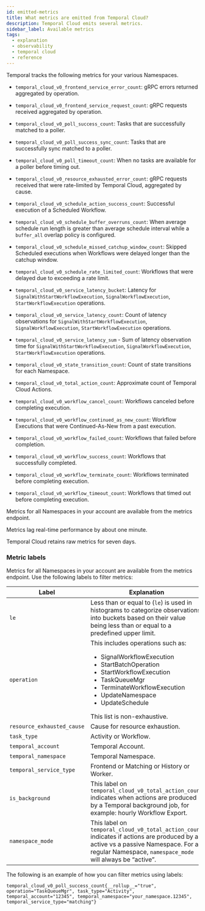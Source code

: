 ```yaml
---
id: emitted-metrics
title: What metrics are emitted from Temporal Cloud?
description: Temporal Cloud emits several metrics.
sidebar_label: Available metrics
tags:
  - explanation
  - observability
  - temporal cloud
  - reference
---
```


Temporal tracks the following metrics for your various Namespaces.

- `temporal_cloud_v0_frontend_service_error_count`: gRPC errors returned aggregated by operation.

- `temporal_cloud_v0_frontend_service_request_count`: gRPC requests received aggregated by operation.

- `temporal_cloud_v0_poll_success_count`: Tasks that are successfully matched to a poller.

- `temporal_cloud_v0_poll_success_sync_count`: Tasks that are successfully sync matched to a poller.

- `temporal_cloud_v0_poll_timeout_count`: When no tasks are available for a poller before timing out.

- `temporal_cloud_v0_resource_exhausted_error_count`: gRPC requests received that were rate-limited by Temporal Cloud, aggregated by cause.

- `temporal_cloud_v0_schedule_action_success_count`: Successful execution of a Scheduled Workflow.

- `temporal_cloud_v0_schedule_buffer_overruns_count`: When average schedule run length is greater than average schedule interval while a `buffer_all` overlap policy is configured.

- `temporal_cloud_v0_schedule_missed_catchup_window_count`: Skipped Scheduled executions when Workflows were delayed longer than the catchup window.

- `temporal_cloud_v0_schedule_rate_limited_count`: Workflows that were delayed due to exceeding a rate limit.

- `temporal_cloud_v0_service_latency_bucket`: Latency for `SignalWithStartWorkflowExecution`, `SignalWorkflowExecution`, `StartWorkflowExecution` operations.

- `temporal_cloud_v0_service_latency_count`: Count of latency observations for `SignalWithStartWorkflowExecution`, `SignalWorkflowExecution`, `StartWorkflowExecution` operations.

- `temporal_cloud_v0_service_latency_sum` - Sum of latency observation time for `SignalWithStartWorkflowExecution`, `SignalWorkflowExecution`, `StartWorkflowExecution` operations.

- `temporal_cloud_v0_state_transition_count`: Count of state transitions for each Namespace.

- `temporal_cloud_v0_total_action_count`: Approximate count of Temporal Cloud Actions.

- `temporal_cloud_v0_workflow_cancel_count`: Workflows canceled before completing execution.

- `temporal_cloud_v0_workflow_continued_as_new_count`: Workflow Executions that were Continued-As-New from a past execution.

- `temporal_cloud_v0_workflow_failed_count`: Workflows that failed before completion.

- `temporal_cloud_v0_workflow_success_count`: Workflows that successfully completed.

- `temporal_cloud_v0_workflow_terminate_count`: Workflows terminated before completing execution.

- `temporal_cloud_v0_workflow_timeout_count`: Workflows that timed out before completing execution.

Metrics for all Namespaces in your account are available from the metrics endpoint.

Metrics lag real-time performance by about one minute.

Temporal Cloud retains raw metrics for seven days.

### Metric labels

Metrics for all Namespaces in your account are available from the metrics endpoint. Use the following labels to filter metrics:

| Label                      | Explanation                                                                                                                                                                                                                                                               |
| -------------------------- | ------------------------------------------------------------------------------------------------------------------------------------------------------------------------------------------------------------------------------------------------------------------------- |
| `le`                       | Less than or equal to (`le`) is used in histograms to categorize observations into buckets based on their value being less than or equal to a predefined upper limit.                                                                                                     |
| `operation`                | This includes operations such as:<ul><li>SignalWorkflowExecution</li><li>StartBatchOperation</li><li>StartWorkflowExecution</li><li>TaskQueueMgr</li><li>TerminateWorkflowExecution</li><li>UpdateNamespace</li><li>UpdateSchedule</li></ul> This list is non-exhaustive. |
| `resource_exhausted_cause` | Cause for resource exhaustion.                                                                                                                                                                                                                                            |
| `task_type`                | Activity or Workflow.                                                                                                                                                                                                                                                     |
| `temporal_account`         | Temporal Account.                                                                                                                                                                                                                                                         |
| `temporal_namespace`       | Temporal Namespace.                                                                                                                                                                                                                                                       |
| `temporal_service_type`    | Frontend or Matching or History or Worker.                                                                                                                                                                                                                                |
| `is_background`            | This label on `temporal_cloud_v0_total_action_count` indicates when actions are produced by a Temporal background job, for example: hourly Workflow Export.                                                                                                               |
| `namespace_mode`           | This label on `temporal_cloud_v0_total_action_count` indicates if actions are produced by an active vs a passive Namespace. For a regular Namespace, `namespace_mode` will always be “active”.                                                                            |

The following is an example of how you can filter metrics using labels:

```text
temporal_cloud_v0_poll_success_count{__rollup__="true", operation="TaskQueueMgr", task_type="Activity", temporal_account="12345", temporal_namespace="your_namespace.12345", temporal_service_type="matching"}
```
